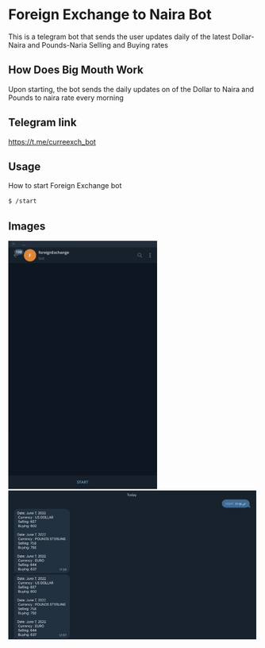 # Foreign Exchange to Naira Bot

This is a telegram bot that sends the user updates daily of the latest Dollar-Naira and Pounds-Naria Selling and Buying rates


## How Does Big Mouth Work

Upon starting, the bot sends the daily updates on of the Dollar to Naira and Pounds to naira rate every morning

## Telegram link
https://t.me/curreexch_bot

## Usage

How to start Foreign Exchange bot

```bash
$ /start
```

## Images

<img src="images/start.png" width="300" height="500"> <img src="images/bot-is-running.png" width="500" height="300">
